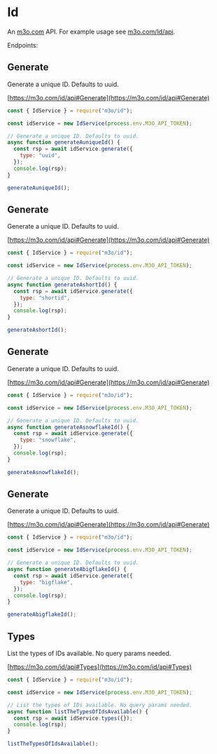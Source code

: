 # Id

An [m3o.com](https://m3o.com) API. For example usage see [m3o.com/Id/api](https://m3o.com/Id/api).

Endpoints:

## Generate

Generate a unique ID. Defaults to uuid.

[https://m3o.com/id/api#Generate](https://m3o.com/id/api#Generate)

```js
const { IdService } = require("m3o/id");

const idService = new IdService(process.env.M3O_API_TOKEN);

// Generate a unique ID. Defaults to uuid.
async function generateAuniqueId() {
  const rsp = await idService.generate({
    type: "uuid",
  });
  console.log(rsp);
}

generateAuniqueId();
```

## Generate

Generate a unique ID. Defaults to uuid.

[https://m3o.com/id/api#Generate](https://m3o.com/id/api#Generate)

```js
const { IdService } = require("m3o/id");

const idService = new IdService(process.env.M3O_API_TOKEN);

// Generate a unique ID. Defaults to uuid.
async function generateAshortId() {
  const rsp = await idService.generate({
    type: "shortid",
  });
  console.log(rsp);
}

generateAshortId();
```

## Generate

Generate a unique ID. Defaults to uuid.

[https://m3o.com/id/api#Generate](https://m3o.com/id/api#Generate)

```js
const { IdService } = require("m3o/id");

const idService = new IdService(process.env.M3O_API_TOKEN);

// Generate a unique ID. Defaults to uuid.
async function generateAsnowflakeId() {
  const rsp = await idService.generate({
    type: "snowflake",
  });
  console.log(rsp);
}

generateAsnowflakeId();
```

## Generate

Generate a unique ID. Defaults to uuid.

[https://m3o.com/id/api#Generate](https://m3o.com/id/api#Generate)

```js
const { IdService } = require("m3o/id");

const idService = new IdService(process.env.M3O_API_TOKEN);

// Generate a unique ID. Defaults to uuid.
async function generateAbigflakeId() {
  const rsp = await idService.generate({
    type: "bigflake",
  });
  console.log(rsp);
}

generateAbigflakeId();
```

## Types

List the types of IDs available. No query params needed.

[https://m3o.com/id/api#Types](https://m3o.com/id/api#Types)

```js
const { IdService } = require("m3o/id");

const idService = new IdService(process.env.M3O_API_TOKEN);

// List the types of IDs available. No query params needed.
async function listTheTypesOfIdsAvailable() {
  const rsp = await idService.types({});
  console.log(rsp);
}

listTheTypesOfIdsAvailable();
```
